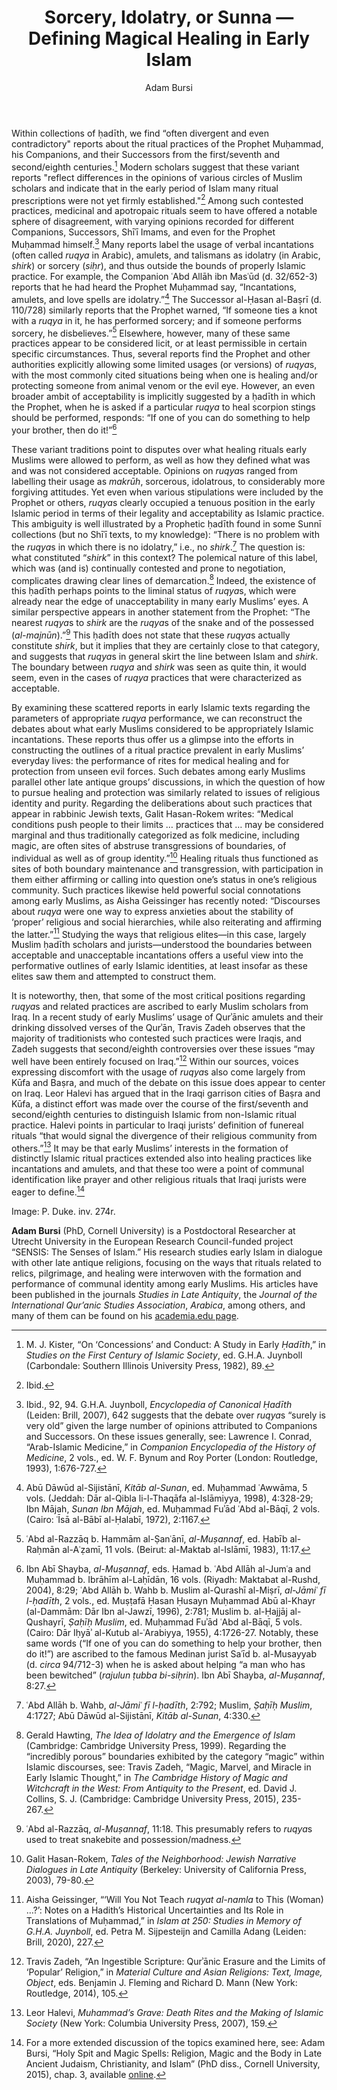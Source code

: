 ﻿---
layout: post
title: Sorcery, Idolatry, or Sunna — Defining Magical Healing in Early Islam
author: Adam Bursi
categories: contributions
tags: [contributions]
image: adam_bursi.jpg 
---

Within collections of ḥadīth, we find “often divergent and even contradictory" reports about the ritual practices of the Prophet Muḥammad, his Companions, and their Successors from the first/seventh and second/eighth centuries.[^1] Modern scholars suggest that these variant reports "reflect differences in the opinions of various circles of Muslim scholars and indicate that in the early period of Islam many ritual prescriptions were not yet firmly established."[^2] Among such contested practices, medicinal and apotropaic rituals seem to have offered a notable sphere of disagreement, with varying opinions recorded for different Companions, Successors, Shīʿī Imams, and even for the Prophet Muḥammad himself.[^3] Many reports label the usage of verbal incantations (often called *ruqya* in Arabic), amulets, and talismans as idolatry (in Arabic, *shirk*) or sorcery (*siḥr*), and thus outside the bounds of properly Islamic practice. For example, the Companion ʿAbd Allāh ibn Masʿūd (d. 32/652-3) reports that he had heard the Prophet Muḥammad say, “Incantations, amulets, and love spells are idolatry.”[^4] The Successor al-Ḥasan al-Baṣrī (d. 110/728) similarly reports that the Prophet warned, “If someone ties a knot with a *ruqya* in it, he has performed sorcery; and if someone performs sorcery, he disbelieves.”[^5] Elsewhere, however, many of these same practices appear to be considered licit, or at least permissible in certain specific circumstances. Thus, several reports find the Prophet and other authorities explicitly allowing some limited usages (or versions) of *ruqya*s, with the most commonly cited situations being when one is healing and/or protecting someone from animal venom or the evil eye. However, an even broader ambit of acceptability is implicitly suggested by a ḥadīth in which the Prophet, when he is asked if a particular *ruqya* to heal scorpion stings should be performed, responds: “If one of you can do something to help your brother, then do it!”[^6]


These variant traditions point to disputes over what healing rituals early Muslims were allowed to perform, as well as how they defined what was and was not considered acceptable. Opinions on *ruqya*s ranged from labelling their usage as *makrūh*, sorcerous, idolatrous, to considerably more forgiving attitudes. Yet even when various stipulations were included by the Prophet or others, *ruqya*s clearly occupied a tenuous position in the early Islamic period in terms of their legality and acceptability as Islamic practice. This ambiguity is well illustrated by a Prophetic ḥadīth found in some Sunnī collections (but no Shīʿī texts, to my knowledge): “There is no problem with the *ruqya*s in which there is no idolatry,” i.e., no *shirk*.[^7] The question is: what constituted “*shirk*” in this context? The polemical nature of this label, which was (and is) continually contested and prone to negotiation, complicates drawing clear lines of demarcation.[^8] Indeed, the existence of this ḥadīth perhaps points to the liminal status of *ruqya*s, which were already near the edge of unacceptability in many early Muslims’ eyes. A similar perspective appears in another statement from the Prophet: “The nearest *ruqya*s to *shirk* are the *ruqya*s of the snake and of the possessed (*al-majnūn*).”[^9] This ḥadīth does not state that these *ruqya*s actually constitute *shirk*, but it implies that they are certainly close to that category, and suggests that *ruqya*s in general skirt the line between Islam and *shirk*. The boundary between *ruqya* and *shirk* was seen as quite thin, it would seem, even in the cases of *ruqya* practices that were characterized as acceptable.


By examining these scattered reports in early Islamic texts regarding the parameters of appropriate *ruqya* performance, we can reconstruct the debates about what early Muslims considered to be appropriately Islamic incantations. These reports thus offer us a glimpse into the efforts in constructing the outlines of a ritual practice prevalent in early Muslims’ everyday lives: the performance of rites for medical healing and for protection from unseen evil forces. Such debates among early Muslims parallel other late antique groups’ discussions, in which the question of how to pursue healing and protection was similarly related to issues of religious identity and purity. Regarding the deliberations about such practices that appear in rabbinic Jewish texts, Galit Hasan-Rokem writes: “Medical conditions push people to their limits … practices that … may be considered marginal and thus traditionally categorized as folk medicine, including magic, are often sites of abstruse transgressions of boundaries, of individual as well as of group identity.”[^10] Healing rituals thus functioned as sites of both boundary maintenance and transgression, with participation in them either affirming or calling into question one’s status in one’s religious community. Such practices likewise held powerful social connotations among early Muslims, as Aisha Geissinger has recently noted: “Discourses about *ruqya* were one way to express anxieties about the stability of ‘proper’ religious and social hierarchies, while also reiterating and affirming the latter.”[^11] Studying the ways that religious elites—in this case, largely Muslim ḥadīth scholars and jurists—understood the boundaries between acceptable and unacceptable incantations offers a useful view into the performative outlines of early Islamic identities, at least insofar as these elites saw them and attempted to construct them.


It is noteworthy, then, that some of the most critical positions regarding *ruqya*s and related practices are ascribed to early Muslim scholars from Iraq. In a recent study of early Muslims’ usage of Qurʾānic amulets and their drinking dissolved verses of the Qurʾān, Travis Zadeh observes that the majority of traditionists who contested such practices were Iraqis, and Zadeh suggests that second/eighth controversies over these issues “may well have been entirely focused on Iraq.”[^12] Within our sources, voices expressing discomfort with the usage of *ruqya*s also come largely from Kūfa and Baṣra, and much of the debate on this issue does appear to center on Iraq. Leor Halevi has argued that in the Iraqi garrison cities of Baṣra and Kūfa, a distinct effort was made over the course of the first/seventh and second/eighth centuries to distinguish Islamic from non-Islamic ritual practice. Halevi points in particular to Iraqi jurists’ definition of funereal rituals “that would signal the divergence of their religious community from others.”[^13] It may be that early Muslims’ interests in the formation of distinctly Islamic ritual practices extended also into healing practices like incantations and amulets, and that these too were a point of communal identification like prayer and other religious rituals that Iraqi jurists were eager to define.[^14]

Image: P. Duke. inv. 274r.

[^1]: M. J. Kister, “On ‘Concessions’ and Conduct: A Study in Early *Ḥadīth*,” in *Studies on the First Century of Islamic Society*, ed. G.H.A. Juynboll (Carbondale: Southern Illinois University Press, 1982), 89.

[^2]: Ibid.

[^3]: Ibid., 92, 94. G.H.A. Juynboll, *Encyclopedia of Canonical Ḥadīth* (Leiden: Brill, 2007), 642 suggests that the debate over *ruqya*s “surely is very old” given the large number of opinions attributed to Companions and Successors. On these issues generally, see:  Lawrence I. Conrad, “Arab-Islamic Medicine,” in *Companion Encyclopedia of the History of Medicine*, 2 vols., ed.
W. F. Bynum and Roy Porter (London: Routledge, 1993), 1:676-727.

[^4]: Abū Dāwūd al-Sijistānī, *Kitāb al-Sunan*, ed. Muḥammad ʿAwwāma, 5 vols. (Jeddah: Dār al-Qibla li-l-Thaqāfa al-Islāmiyya, 1998), 4:328-29; Ibn Mājah, *Sunan Ibn Mājah*, ed. Muḥammad Fuʾād ʿAbd al-Bāqī, 2 vols. (Cairo: ʿĪsā al-Bābī al-Ḥalabī, 1972), 2:1167.

[^5]: ʿAbd al-Razzāq b. Hammām al-Ṣanʿānī, *al-Muṣannaf*, ed. Ḥabīb al-Raḥmān al-Aʿẓamī, 11 vols. (Beirut: al-Maktab al-Islāmī, 1983), 11:17.

[^6]: Ibn Abī Shayba, *al-Muṣannaf*, eds. Ḥamad b. ʿAbd Allāh al-Jumʿa and Muḥammad b. Ibrāhīm al-Laḥīdān, 16 vols. (Riyadh: Maktabat al-Rushd, 2004), 8:29; ʿAbd Allāh b. Wahb b. Muslim al-Qurashī al-Miṣrī, *al-Jāmiʿ fī l-ḥadīth*, 2 vols., ed. Muṣṭafā Ḥasan Ḥusayn Muḥammad Abū al-Khayr (al-Dammām: Dār Ibn al-Jawzī, 1996), 2:781; Muslim b. al-Ḥajjāj al-Qushayrī, *Ṣaḥīḥ Muslim*, ed. Muḥammad Fuʾād ʿAbd al-Bāqī, 5 vols. (Cairo: Dār Iḥyāʾ al-Kutub al-ʿArabiyya, 1955), 4:1726-27. Notably, these same words (“If one of you can do something to help your brother, then do it!”) are ascribed to the famous Medinan jurist Saʿīd b. al-Musayyab (d. *circa* 94/712-3) when he is asked about helping “a man who has been bewitched” (*rajulun ṭubba bi-siḥrin*). Ibn Abī Shayba, *al-Muṣannaf*, 8:27.

[^7]: ʿAbd Allāh b. Wahb, *al-Jāmiʿ fī l-ḥadīth*, 2:792; Muslim, *Ṣaḥīḥ Muslim*, 4:1727; Abū Dāwūd al-Sijistānī, *Kitāb al-Sunan*, 4:330.

[^8]: Gerald Hawting, *The Idea of Idolatry and the Emergence of Islam* (Cambridge: Cambridge University Press, 1999). Regarding the “incredibly porous” boundaries exhibited by the category “magic” within Islamic discourses, see: Travis Zadeh, “Magic, Marvel, and Miracle in Early Islamic Thought,” in *The Cambridge History of Magic and Witchcraft in the West: From Antiquity to the Present*, ed. David J. Collins, S. J. (Cambridge: Cambridge University Press, 2015), 235-267.

[^9]: ʿAbd al-Razzāq, *al-Muṣannaf*, 11:18. This presumably refers to *ruqya*s used to treat snakebite and possession/madness.

[^10]: Galit Hasan-Rokem, *Tales of the Neighborhood: Jewish Narrative Dialogues in Late Antiquity* (Berkeley: University of California Press, 2003), 79-80.

[^11]: Aisha Geissinger, “‘Will You Not Teach *ruqyat al-namla* to This (Woman) …?’: Notes on a Hadith’s Historical Uncertainties and Its Role in Translations of Muḥammad,” in *Islam at 250: Studies in Memory of G.H.A. Juynboll*, ed. Petra M. Sijpesteijn and Camilla Adang (Leiden: Brill, 2020), 227.

[^12]: Travis Zadeh, “An Ingestible Scripture: Qurʾānic Erasure and the Limits of ‘Popular’ Religion,” in *Material Culture and Asian Religions: Text, Image, Object*, eds. Benjamin J. Fleming and Richard D. Mann (New York: Routledge, 2014), 105.

[^13]: Leor Halevi, *Muhammad’s Grave: Death Rites and the Making of Islamic Society* (New York: Columbia University Press, 2007), 159.

[^14]: For a more extended discussion of the topics examined here, see: Adam Bursi, “Holy Spit and Magic Spells: Religion, Magic and the Body in Late Ancient Judaism, Christianity, and Islam” (PhD diss., Cornell University, 2015), chap. 3, available [online](https://hdl.handle.net/1813/40591).


**Adam Bursi** (PhD, Cornell University) is a Postdoctoral Researcher at Utrecht University in the European Research Council-funded project “SENSIS: The Senses of Islam.” His research studies early Islam in dialogue with other late antique religions, focusing on the ways that rituals related to relics, pilgrimage, and healing were interwoven with the formation and performance of communal identity among early Muslims. His articles have been published in the journals *Studies in Late Antiquity*, the *Journal of the International Qur’anic Studies Association*, *Arabica*, among others, and many of them can be found on his [academia.edu page](https://adambursi.academia.edu).


